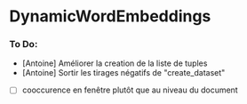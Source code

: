 # DynamicWordEmbeddings

### To Do:

- [Antoine] Améliorer la creation de la liste de tuples
- [Antoine] Sortir les tirages négatifs de "create_dataset"
- [ ] cooccurence en fenêtre plutôt que au niveau du document
